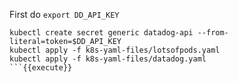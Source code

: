 
First do `export DD_API_KEY`

```
kubectl create secret generic datadog-api --from-literal=token=$DD_API_KEY
kubectl apply -f k8s-yaml-files/lotsofpods.yaml
kubectl apply -f k8s-yaml-files/datadog.yaml
```{{execute}}
